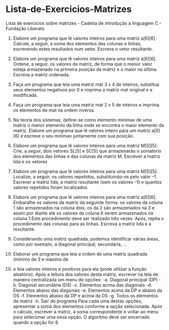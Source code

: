 # Lista-de-Exercicios-Matrizes
Lista de exercícios sobre matrizes - Cadeira de introdução a linguagem C - Fundação Liberato

1. Elabore um programa que lê valores inteiros para uma matriz a[6][6]. Calcule, a seguir, a
soma dos elementos das colunas e linhas, escrevendo estes resultados num vetor. Escreva o
vetor resultante.

2. Elabore um programa que lê valores inteiros para uma matriz a[6][6]. Ordene, a seguir, os
valores da matriz, de forma que o menor valor esteja armazenado na primeira posição da
matriz e o maior na última. Escreva a matriz ordenada.

3. Faça um programa que leia uma matriz mat 3 x 4 de inteiros, substitua seus elementos
negativos por 0 e imprima a matriz mat original e a modificada.

4. Faça um programa que leia uma matriz mat 2 x 5 de inteiros e imprima os elementos de mat
na ordem inversa.

5. Na teoria dos sistemas, define-se como elemento minimax de uma matriz o menor elemento
da linha onde se encontra o maior elemento da matriz. Elabore um programa que lê valores
inteiro para um matriz a[6][6] e escreve o seu minimax juntamente com sua posição.

6. Elabore um programa que lê valores inteiros para uma matriz M[5][5]. Crie, a seguir, dois
vetores SL[5] e SC[5] que armazenarão o somatório dos elementos das linhas e das colunas
da matriz M. Escrever a matriz lida e os vetores

7. Elabore um programa que lê valores inteiros para uma matriz M[5][5]. Localize, a seguir, os
valores repetidos, substituindo-os pelo valor –1. Escrever a matriz lida, a matriz resultante
(sem os valores –1) e quantos valores repetidos foram localizados.

8. Elabore um programa que lê valores inteiros para uma matriz a[6][6]. Embaralhe os valores
da matriz da seguinte forma: os valores da coluna 1 são armazenados na coluna dois, os da 2
são armazenados na 3 e assim por diante até os valores da coluna 6 serem armazenados na
coluna 1.Este procedimento deve ser realizado três vezes. Após, repita o procedimento das
colunas para as linhas. Escreva a matriz lida e a resultante. 

9. Considerando uma matriz quadrada, podemos identificar várias áreas, como por exemplo, a
diagonal principal, secundária, …

10. Elaborar um programa que leia a ordem de uma matriz quadrada (mínimo de 3 e máximo de
10) e leia valores inteiros e positivos para ela (pode utilizar a função aleatório). Após a leitura
dos valores desta matriz, escrever na tela de maneira centralizada um menu de opções:
-a. Diagonal principal (DP)
-b. Diagonal secundária (DS)
-c. Elementos acima das diagonais
-d. Elementos abaixo das diagonais
-e. Elementos acima da DP e abaixo da DS
-f. Elementos abaixo da DP e acima da DS
-g. Todos os elementos da matriz
-h. Sair do programa
Para cada uma destas opções, apresentar a soma dos elementos conforme a opção
selecionada. 
Após o cálculo, escrever a matriz, a soma correspondente e voltar ao menu para selecionar
uma nova opção. O algoritmo deve ser encerrado quando a opção for 8.
